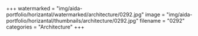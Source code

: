 +++
watermarked = "img/aida-portfolio/horizantal/watermarked/architecture/0292.jpg"
image = "img/aida-portfolio/horizantal/thumbnails/architecture/0292.jpg"
filename = "0292"
categories = "Architecture"
+++
